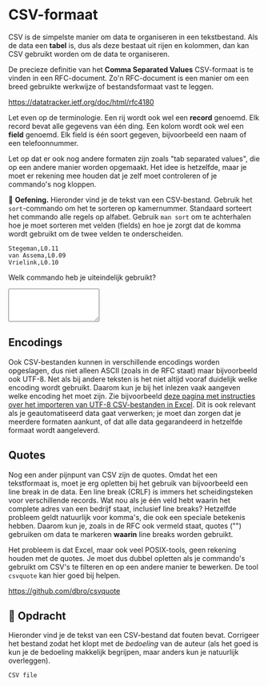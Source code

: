 # CSV-formaat

CSV is de simpelste manier om data te organiseren in een tekstbestand. Als de data een **tabel** is, dus als deze bestaat uit rijen en kolommen, dan kan CSV gebruikt worden om de data te organiseren.

De precieze definitie van het **Comma Separated Values** CSV-formaat is te vinden in een RFC-document. Zo'n RFC-document is een manier om een breed gebruikte werkwijze of bestandsformaat vast te leggen.

<https://datatracker.ietf.org/doc/html/rfc4180>

Let even op de terminologie. Een rij wordt ook wel een **record** genoemd. Elk record bevat alle gegevens van één ding. Een kolom wordt ook wel een **field** genoemd. Elk field is één soort gegeven, bijvoorbeeld een naam of een telefoonnummer.

Let op dat er ook nog andere formaten zijn zoals "tab separated values", die op een andere manier worden opgemaakt. Het idee is hetzelfde, maar je moet er rekening mee houden dat je zelf moet controleren of je commando's nog kloppen.

🌵 **Oefening.** Hieronder vind je de tekst van een CSV-bestand. Gebruik het `sort`-commando om het te sorteren op kamernummer. Standaard sorteert het commando alle regels op alfabet. Gebruik `man sort` om te achterhalen hoe je moet sorteren met velden (fields) en hoe je zorgt dat de komma wordt gebruikt om de twee velden te onderscheiden.

    Stegeman,L0.11
    van Assema,L0.09
    Vrielink,L0.10

Welk commando heb je uiteindelijk gebruikt?

<textarea name="form[q0A]" rows="4" required></textarea>

## Encodings

Ook CSV-bestanden kunnen in verschillende encodings worden opgeslagen, dus niet alleen ASCII (zoals in de RFC staat) maar bijvoorbeeld ook UTF-8. Net als bij andere teksten is het niet altijd vooraf duidelijk welke encoding wordt gebruikt. Daarom kun je bij het inlezen vaak aangeven welke encoding het moet zijn. Zie bijvoorbeeld [deze pagina met instructies over het importeren van UTF-8 CSV-bestanden in Excel](https://www.nextofwindows.com/how-to-display-csv-files-with-unicode-utf-8-encoding-in-excel). Dit is ook relevant als je geautomatiseerd data gaat verwerken; je moet dan zorgen dat je meerdere formaten aankunt, of dat alle data gegarandeerd in hetzelfde formaat wordt aangeleverd.

## Quotes

Nog een ander pijnpunt van CSV zijn de quotes. Omdat het een tekstformaat is, moet je erg opletten bij het gebruik van bijvoorbeeld een line break in de data. Een line break (CRLF) is immers het scheidingsteken voor verschillende records. Wat nou als je één veld hebt waarin het complete adres van een bedrijf staat, inclusief line breaks? Hetzelfde probleem geldt natuurlijk voor komma's, die ook een speciale betekenis hebben. Daarom kun je, zoals in de RFC ook vermeld staat, quotes ("") gebruiken om data te markeren **waarin** line breaks worden gebruikt. 

Het probleem is dat Excel, maar ook veel POSIX-tools, geen rekening houden met de quotes. Je moet dus dubbel opletten als je commando's gebruikt om CSV's te filteren en op een andere manier te bewerken. De tool `csvquote` kan hier goed bij helpen.

<https://github.com/dbro/csvquote>

## 🌵 Opdracht

Hieronder vind je de tekst van een CSV-bestand dat fouten bevat. Corrigeer het bestand zodat het klopt met de *bedoeling* van de auteur (als het goed is kun je de bedoeling makkelijk begrijpen, maar anders kun je natuurlijk overleggen).

    CSV file
